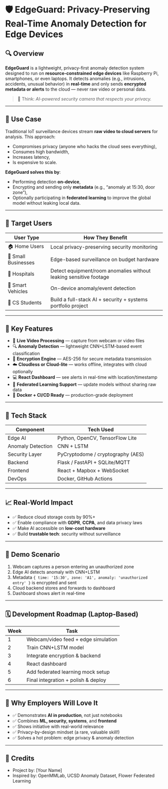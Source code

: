 # 🛡️ EdgeGuard: Privacy-Preserving Real-Time Anomaly Detection for Edge Devices

## 🔍 Overview

**EdgeGuard** is a lightweight, privacy-first anomaly detection system designed to run on **resource-constrained edge devices** like Raspberry Pi, smartphones, or even laptops. It detects anomalies (e.g., intrusions, accidents, unusual behavior) in **real-time** and only sends **encrypted metadata or alerts** to the cloud — never raw video or personal data.

> 🧠 Think: *AI-powered security camera that respects your privacy.*

---

## 🎯 Use Case

Traditional IoT surveillance devices stream **raw video to cloud servers** for analysis. This approach:
- Compromises privacy (anyone who hacks the cloud sees everything),
- Consumes high bandwidth,
- Increases latency,
- Is expensive to scale.

**EdgeGuard solves this by**:
- Performing detection **on-device**,
- Encrypting and sending only **metadata** (e.g., “anomaly at 15:30, door zone”),
- Optionally participating in **federated learning** to improve the global model without leaking local data.

---

## 👥 Target Users

| User Type           | How They Benefit                              |
|---------------------|-----------------------------------------------|
| 🏠 Home Users        | Local privacy-preserving security monitoring |
| 🏢 Small Businesses  | Edge-based surveillance on budget hardware   |
| 🏥 Hospitals         | Detect equipment/room anomalies without leaking sensitive footage |
| 🚗 Smart Vehicles    | On-device anomaly/event detection             |
| 🧠 CS Students       | Build a full-stack AI + security + systems portfolio project |

---

## 🚀 Key Features

- 📸 **Live Video Processing** — capture from webcam or video files
- 🔍 **Anomaly Detection** — lightweight CNN+LSTM-based event classification
- 🔐 **Encryption Engine** — AES-256 for secure metadata transmission
- ☁️ **Cloudless or Cloud-lite** — works offline, integrates with cloud optionally
- 💻 **React Dashboard** — see alerts in real-time with location/timestamp
- 🔁 **Federated Learning Support** — update models without sharing raw data
- 🐳 **Docker + CI/CD Ready** — production-grade deployment

---

## 🧠 Tech Stack

| Component           | Tech Used                          |
|---------------------|------------------------------------|
| Edge AI             | Python, OpenCV, TensorFlow Lite    |
| Anomaly Detection   | CNN + LSTM                         |
| Security Layer      | PyCryptodome / cryptography (AES)  |
| Backend             | Flask / FastAPI + SQLite/MQTT      |
| Frontend            | React + Mapbox + WebSocket         |
| DevOps              | Docker, GitHub Actions             |

---

## 📈 Real-World Impact

- ✅ Reduce cloud storage costs by 90%+
- ✅ Enable compliance with **GDPR**, **CCPA**, and data privacy laws
- ✅ Make AI accessible on **low-cost hardware**
- ✅ Build **trustable tech**: security without surveillance

---

## 🧪 Demo Scenario

1. Webcam captures a person entering an unauthorized zone
2. Edge AI detects anomaly with CNN+LSTM
3. Metadata `{ time: '15:30', zone: 'A1', anomaly: 'unauthorized entry' }` is encrypted and sent
4. Cloud backend stores and forwards to dashboard
5. Dashboard shows alert in real-time

---

## 🗓️ Development Roadmap (Laptop-Based)

| Week | Task                                |
|------|-------------------------------------|
| 1    | Webcam/video feed + edge simulation |
| 2    | Train CNN+LSTM model                |
| 3    | Integrate encryption & backend      |
| 4    | React dashboard                     |
| 5    | Add federated learning mock setup   |
| 6    | Final integration + polish & deploy |

---

## 💼 Why Employers Will Love It

- ✅ Demonstrates **AI in production**, not just notebooks
- ✅ Combines **ML, security, systems**, and **frontend**
- ✅ Shows initiative with real-world relevance
- ✅ Privacy-by-design mindset (a rare, valuable skill!)
- ✅ Solves a hot problem: edge privacy & anomaly detection

---

## 🙌 Credits

- Project by: [Your Name]
- Inspired by: OpenMMLab, UCSD Anomaly Dataset, Flower Federated Learning


